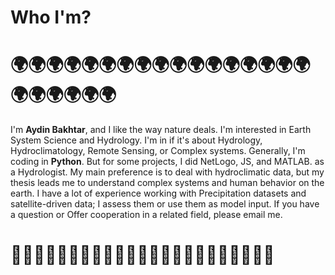 # Who I'm?

# 🌍🌍🌍🌍🌍🌍🌍🌍🌍🌍🌍🌍🌍🌍🌍🌍🌍🌍🌍🌍🌍🌍🌍
I'm **Aydin Bakhtar**, and I like the way nature deals. I'm interested in Earth System Science and Hydrology. I'm in if it's about Hydrology, Hydroclimatology, Remote Sensing, or Complex systems. Generally, I'm coding in **Python**. But for some projects, I did NetLogo, JS, and MATLAB. as a Hydrologist. My main preference is to deal with hydroclimatic data, but my thesis leads me to understand complex systems and human behavior on the earth. I have a lot of experience working with Precipitation datasets and satellite-driven data; I assess them or use them as model input. If you have a question or Offer cooperation in a related field, please email me.
# 🌳🌳🌳🌳🌳🌳🌳🌳🌳🌳🌳🌳🌳🌳🌳🌳🌳🌳🌳🌳🌳🌳🌳

